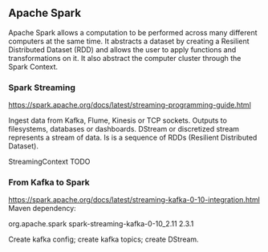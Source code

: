 ## Apache Spark

Apache Spark allows a computation to be performed across many different computers at the same time. It
abstracts a dataset by creating a Resilient Distributed Dataset (RDD) and allows the user to apply functions
and transformations on it. It also abstract the computer cluster through the Spark Context.

### Spark Streaming

https://spark.apache.org/docs/latest/streaming-programming-guide.html

Ingest data from Kafka, Flume, Kinesis or TCP sockets. Outputs to filesystems, databases or dashboards.
DStream or discretized stream represents a stream of data. Is is a sequence of RDDs (Resilient Distributed Dataset).

StreamingContext TODO

### From Kafka to Spark

https://spark.apache.org/docs/latest/streaming-kafka-0-10-integration.html
Maven dependency:

<dependency>
  <groupId>org.apache.spark</groupId>
  <artifactId>spark-streaming-kafka-0-10_2.11</artifactId>
  <version>2.3.1</version>
</dependency>

Create kafka config; create kafka topics; create DStream.